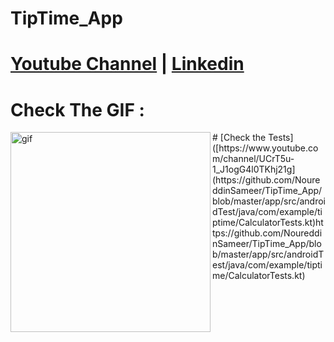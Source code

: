 # TipTime_App
# [Youtube Channel](https://www.youtube.com/channel/UCrT5u-1_J1ogG4l0TKhj21g) | [Linkedin](https://www.linkedin.com/in/noureddin-sameer-45760a236/)
# Check The GIF :
<p><img align="left" alt="gif" src="https://user-images.githubusercontent.com/106562134/216350864-f64dbc99-6870-4cf5-90b4-b74a4278bf89.gif" width "500" height="320" /></p>
# [Check the Tests]([https://www.youtube.com/channel/UCrT5u-1_J1ogG4l0TKhj21g](https://github.com/NoureddinSameer/TipTime_App/blob/master/app/src/androidTest/java/com/example/tiptime/CalculatorTests.kt)https://github.com/NoureddinSameer/TipTime_App/blob/master/app/src/androidTest/java/com/example/tiptime/CalculatorTests.kt)



